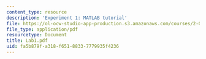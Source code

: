 ```yaml
---
content_type: resource
description: 'Experiment 1: MATLAB tutorial'
file: https://ol-ocw-studio-app-production.s3.amazonaws.com/courses/2-004-modeling-dynamics-and-control-ii-spring-2003/fa5b879fa318f65188337779935f4236_Lab1.pdf
file_type: application/pdf
resourcetype: Document
title: Lab1.pdf
uid: fa5b879f-a318-f651-8833-7779935f4236
---
```

